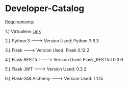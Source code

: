 Developer-Catalog
=============

Requirements: 

1.) Virtualenv [Link](https://virtualenv.pypa.io/en/stable/)

2.) Python 3
     ---> Version Used: Python 3.6.3

3.) Flask 
     ---> Version Used: Flask 0.12.2

4.) Flask RESTful 
     ---> Version Used: Flask_RESTful 0.3.6

5.) Flask JWT
---> Version Used: 0.3.2

6.) Flask-SQLAlchemy
---> Version Used: 1.1.15